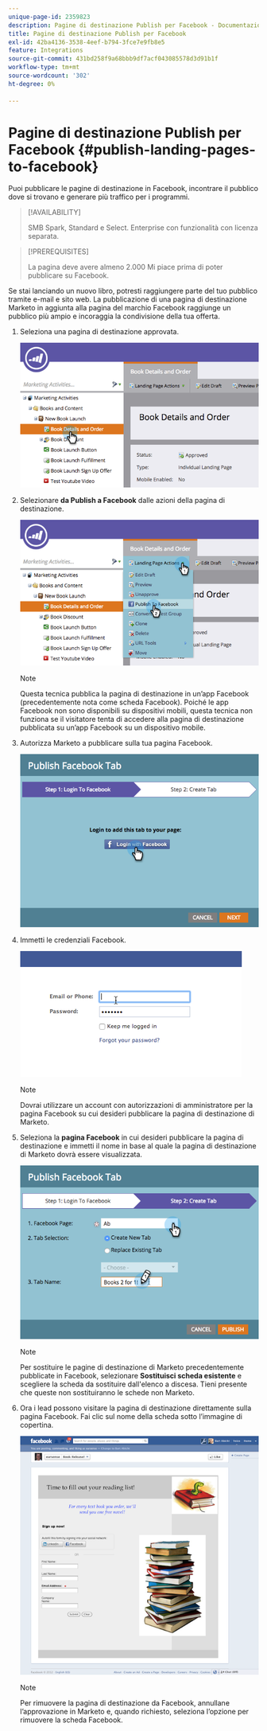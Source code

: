 ```yaml
---
unique-page-id: 2359823
description: Pagine di destinazione Publish per Facebook - Documentazione Marketo - Documentazione del prodotto
title: Pagine di destinazione Publish per Facebook
exl-id: 42ba4136-3538-4eef-b794-3fce7e9fb8e5
feature: Integrations
source-git-commit: 431bd258f9a68bbb9df7acf043085578d3d91b1f
workflow-type: tm+mt
source-wordcount: '302'
ht-degree: 0%

---
```


# Pagine di destinazione Publish per Facebook {#publish-landing-pages-to-facebook}

Puoi pubblicare le pagine di destinazione in Facebook, incontrare il pubblico dove si trovano e generare più traffico per i programmi.

>[!AVAILABILITY]
>
>SMB Spark, Standard e Select. Enterprise con funzionalità con licenza separata.

>[!PREREQUISITES]
>
>La pagina deve avere almeno 2.000 Mi piace prima di poter pubblicare su Facebook.

Se stai lanciando un nuovo libro, potresti raggiungere parte del tuo pubblico tramite e-mail e sito web. La pubblicazione di una pagina di destinazione Marketo in aggiunta alla pagina del marchio Facebook raggiunge un pubblico più ampio e incoraggia la condivisione della tua offerta.

1. Seleziona una pagina di destinazione approvata.

   ![](assets/image2015-4-22-16-3a53-3a46.png)

1. Selezionare **da Publish a Facebook** dalle azioni della pagina di destinazione.

   ![](assets/image2015-4-22-16-3a54-3a55.png)

   >[!NOTE]
   >
   >Questa tecnica pubblica la pagina di destinazione in un’app Facebook (precedentemente nota come scheda Facebook). Poiché le app Facebook non sono disponibili su dispositivi mobili, questa tecnica non funziona se il visitatore tenta di accedere alla pagina di destinazione pubblicata su un’app Facebook su un dispositivo mobile.

1. Autorizza Marketo a pubblicare sulla tua pagina Facebook.

   ![](assets/image2015-4-22-18-3a27-3a14.png)

1. Immetti le credenziali Facebook.

   ![](assets/image2015-4-22-18-3a29-3a57.png)

   >[!NOTE]
   >
   >Dovrai utilizzare un account con autorizzazioni di amministratore per la pagina Facebook su cui desideri pubblicare la pagina di destinazione di Marketo.

1. Seleziona la **pagina Facebook** in cui desideri pubblicare la pagina di destinazione e immetti il nome in base al quale la pagina di destinazione di Marketo dovrà essere visualizzata.

   ![](assets/image2015-4-22-18-3a31-3a39.png)

   >[!NOTE]
   >
   >Per sostituire le pagine di destinazione di Marketo precedentemente pubblicate in Facebook, selezionare **Sostituisci scheda esistente** e scegliere la scheda da sostituire dall&#39;elenco a discesa. Tieni presente che queste non sostituiranno le schede non Marketo.

1. Ora i lead possono visitare la pagina di destinazione direttamente sulla pagina Facebook. Fai clic sul nome della scheda sotto l’immagine di copertina.

   ![](assets/image2015-4-22-18-3a42-3a15.png)

   >[!NOTE]
   >
   >Per rimuovere la pagina di destinazione da Facebook, annullane l’approvazione in Marketo e, quando richiesto, seleziona l’opzione per rimuovere la scheda Facebook.
